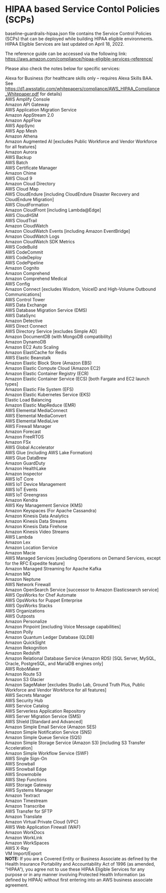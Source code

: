 # HIPAA based Service Contol Policies (SCPs)

baseline-guardrails-hipaa.json file contains the Service Control Policies (SCPs) that can be deployed while building HIPAA eligible environments.
HIPAA Eligible Services are last updated on April 18, 2022.

The reference guide can be accessed via the following link: https://aws.amazon.com/compliance/hipaa-eligible-services-reference/

Please also check the notes below for specific services:

Alexa for Business (for healthcare skills only – requires Alexa Skills BAA. See https://d1.awsstatic.com/whitepapers/compliance/AWS_HIPAA_Compliance_Whitepaper.pdf for details)\
AWS Amplify Console\
Amazon API Gateway\
AWS Application Migration Service\
Amazon AppStream 2.0\
Amazon AppFlow\
AWS AppSync\
AWS App Mesh\
Amazon Athena\
Amazon Augmented AI [excludes Public Workforce and Vendor Workforce for all features]\
Amazon Aurora\
AWS Backup\
AWS Batch\
AWS Certificate Manager\
Amazon Chime\
AWS Cloud 9\
Amazon Cloud Directory\
AWS Cloud Map\
AWS CloudEndure [including CloudEndure Disaster Recovery and CloudEndure Migration]\
AWS CloudFormation\
Amazon CloudFront [including Lambda@Edge]\
AWS CloudHSM\
AWS CloudTrail\
Amazon CloudWatch\
Amazon CloudWatch Events [including Amazon EventBridge]\
Amazon CloudWatch Logs\
Amazon CloudWatch SDK Metrics\
AWS CodeBuild\
AWS CodeCommit\
AWS CodeDeploy\
AWS CodePipeline\
Amazon Cognito\
Amazon Comprehend\
Amazon Comprehend Medical\
AWS Config\
Amazon Connect [excludes Wisdom, VoiceID and High-Volume Outbound Communications]\
AWS Control Tower\
AWS Data Exchange\
AWS Database Migration Service (DMS)\
AWS DataSync\
Amazon Detective\
AWS Direct Connect\
AWS Directory Service [excludes Simple AD]\
Amazon DocumentDB (with MongoDB compatibility)\
Amazon DynamoDB\
Amazon EC2 Auto Scaling\
Amazon ElastiCache for Redis\
AWS Elastic Beanstalk\
Amazon Elastic Block Store (Amazon EBS)\
Amazon Elastic Compute Cloud (Amazon EC2)\
Amazon Elastic Container Registry (ECR)\
Amazon Elastic Container Service (ECS) [both Fargate and EC2 launch types]\
Amazon Elastic File System (EFS)\
Amazon Elastic Kubernetes Service (EKS)\
Elastic Load Balancing\
Amazon Elastic MapReduce (EMR)\
AWS Elemental MediaConnect\
AWS Elemental MediaConvert\
AWS Elemental MediaLive\
AWS Firewall Manager\
Amazon Forecast\
Amazon FreeRTOS\
Amazon FSx\
AWS Global Accelerator\
AWS Glue (including AWS Lake Formation)\
AWS Glue DataBrew\
Amazon GuardDuty\
Amazon HealthLake\
Amazon Inspector\
AWS IoT Core\
AWS IoT Device Management\
AWS IoT Events\
AWS IoT Greengrass\
Amazon Kendra\
AWS Key Management Service (KMS)\
Amazon Keyspaces (For Apache Cassandra)\
Amazon Kinesis Data Analytics\
Amazon Kinesis Data Streams\
Amazon Kinesis Data Firehose\
Amazon Kinesis Video Streams\
AWS Lambda\
Amazon Lex\
Amazon Location Service\
Amazon Macie\
AWS Managed Services [excluding Operations on Demand Services, except for the RFC Expedite feature]\
Amazon Managed Streaming for Apache Kafka\
Amazon MQ\
Amazon Neptune\
AWS Network Firewall\
Amazon OpenSearch Service  [successor to Amazon Elasticsearch service]\
AWS OpsWorks for Chef Automate\
AWS OpsWorks for Puppet Enterprise\
AWS OpsWorks Stacks\
AWS Organizations\
AWS Outposts\
Amazon Personalize\
Amazon Pinpoint [excluding Voice Message capabilities]\
Amazon Polly\
Amazon Quantum Ledger Database (QLDB)\
Amazon QuickSight\
Amazon Rekognition\
Amazon Redshift\
Amazon Relational Database Service (Amazon RDS) [SQL Server, MySQL, Oracle, PostgreSQL, and MariaDB engines only]\
AWS RoboMaker\
Amazon Route 53\
Amazon S3 Glacier\
Amazon SageMaker [excludes Studio Lab, Ground Truth Plus, Public Workforce and Vendor Workforce for all features]\
AWS Secrets Manager\
AWS Security Hub\
AWS Service Catalog\
AWS Serverless Application Repository\
AWS Server Migration Service (SMS)\
AWS Shield [Standard and Advanced]\
Amazon Simple Email Service (Amazon SES)\
Amazon Simple Notification Service (SNS)\
Amazon Simple Queue Service (SQS)\
Amazon Simple Storage Service (Amazon S3) [including S3 Transfer Acceleration]\
Amazon Simple Workflow Service (SWF)\
AWS Single Sign-On\
AWS Snowball\
AWS Snowball Edge\
AWS Snowmobile\
AWS Step Functions\
AWS Storage Gateway\
AWS Systems Manager\
Amazon Textract\
Amazon Timestream\
Amazon Transcribe\
AWS Transfer for SFTP\
Amazon Translate\
Amazon Virtual Private Cloud (VPC)\
AWS Web Application Firewall (WAF)\
Amazon WorkDocs\
Amazon WorkLink\
Amazon WorkSpaces\
AWS X-Ray\
VM Import/Export\
**NOTE:** If you are a Covered Entity or Business Associate as defined by the Health Insurance Portability and Accountability Act of 1996 (as amended, “HIPAA”), you agree not to use these HIPAA Eligible Services for any purpose or in any manner involving Protected Health Information (as defined by HIPAA) without first entering into an AWS business associate agreement.
